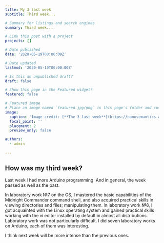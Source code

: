 ```yaml
---
title: My 3 last week
subtitle: Third week...

# Summary for listings and search engines
summary: Third week...

# Link this post with a project
projects: []

# Date published
date: '2020-05-19T00:00:00Z'

# Date updated
lastmod: '2020-05-19T00:00:00Z'

# Is this an unpublished draft?
draft: false

# Show this page in the Featured widget?
featured: false

# Featured image
# Place an image named `featured.jpg/png` in this page's folder and customize its options here.
image:
  caption: 'Image credit: [**The 3 last week**](https://nanosemantics.ai/wp-content/uploads/2019/12/%D0%9F%D1%80%D0%BE%D0%B3%D1%80%D0%B0%D0%BC%D0%BC%D0%B8%D1%80%D0%BE%D0%B2%D0%B0%D0%BD%D0%B8%D0%B5-%D0%B4%D0%BB%D1%8F-%D0%B4%D0%B5%D1%82%D0%B5%D0%B9-768x512.jpg)'
  focal_point: ''
  placement: 2
  preview_only: false

authors:
  - admin
  
---
```


## How was my third week?

Last week I had more Arduino programming. And in general, the week passed as well as the past.

In laboratory work №7 on the OS, I mastered the basic capabilities of the Midnight Commander command shell, and also acquired practical skills in viewing directories and files; manipulating them. In laboratory work №8, I got acquainted with the Linux operating system and gained practical skills working with the vi editor installed by default in almost all distributions. Laboratory work was not particularly difficult. I did seven laboratory works on Arduino, each of them was interesting.

I think next week will be more intense than the previous ones.